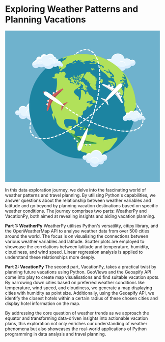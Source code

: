 # Exploring Weather Patterns and Planning Vacations
<img src="images/world.jpg" width="1000" height="491">
 
In this data exploration journey, we delve into the fascinating world of weather patterns and travel planning. By utilising Python's capabilities, we answer questions about the relationship between weather variables and latitude and go beyond by planning vacation destinations based on specific weather conditions. The journey comprises two parts: WeatherPy and VacationPy, both aimed at revealing insights and aiding vacation planning.

**Part 1: WeatherPy**
WeatherPy utilises Python's versatility, citipy library, and the OpenWeatherMap API to analyse weather data from over 500 cities around the world. The focus is on visualising the connections between various weather variables and latitude. Scatter plots are employed to showcase the correlations between latitude and temperature, humidity, cloudiness, and wind speed. Linear regression analysis is applied to understand these relationships more deeply.

**Part 2: VacationPy**
The second part, VacationPy, takes a practical twist by planning future vacations using Python. GeoViews and the Geoapify API come into play to create map visualisations and find suitable vacation spots. By narrowing down cities based on preferred weather conditions like temperature, wind speed, and cloudiness, we generate a map displaying cities with humidity as point size. Additionally, using the Geoapify API, we identify the closest hotels within a certain radius of these chosen cities and display hotel information on the map.

By addressing the core question of weather trends as we approach the equator and transforming data-driven insights into actionable vacation plans, this exploration not only enriches our understanding of weather phenomena but also showcases the real-world applications of Python programming in data analysis and travel planning.
